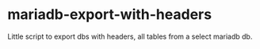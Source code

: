 # mariadb-export-with-headers
Little script to export dbs with headers, all tables from a select mariadb db.
